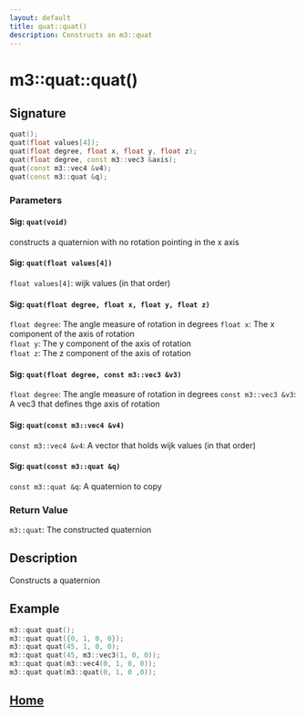 ```yaml
---
layout: default
title: quat::quat()
description: Constructs an m3::quat
---
```


# m3::quat::quat()

## Signature

```c++
quat();
quat(float values[4]);
quat(float degree, float x, float y, float z);
quat(float degree, const m3::vec3 &axis);
quat(const m3::vec4 &v4);
quat(const m3::quat &q);
```

### Parameters

#### Sig: `quat(void)`
constructs a quaternion with no rotation pointing in the x axis

#### Sig: `quat(float values[4])`
`float values[4]`: wijk values \(in that order\)

#### Sig: `quat(float degree, float x, float y, float z)`
`float degree`: The angle measure of rotation in degrees
`float x`: The x component of the axis of rotation  
`float y`: The y component of the axis of rotation  
`float z`: The z component of the axis of rotation

#### Sig: `quat(float degree, const m3::vec3 &v3)`
`float degree`: The angle measure of rotation in degrees
`const m3::vec3 &v3`: A vec3 that defines thge axis of rotation

#### Sig: `quat(const m3::vec4 &v4)`
`const m3::vec4 &v4`: A vector that holds wijk values \(in that order\)

#### Sig: `quat(const m3::quat &q)`
`const m3::quat &q`: A quaternion to copy

### Return Value

`m3::quat`: The constructed quaternion

## Description

Constructs a quaternion

## Example

```c++
m3::quat quat();
m3::quat quat({0, 1, 0, 0});
m3::quat quat(45, 1, 0, 0);
m3::quat quat(45, m3::vec3(1, 0, 0));
m3::quat quat(m3::vec4(0, 1, 0, 0));
m3::quat quat(m3::quat(0, 1, 0 ,0));
```

## [Home](https://developergy.github.io/math3d/)